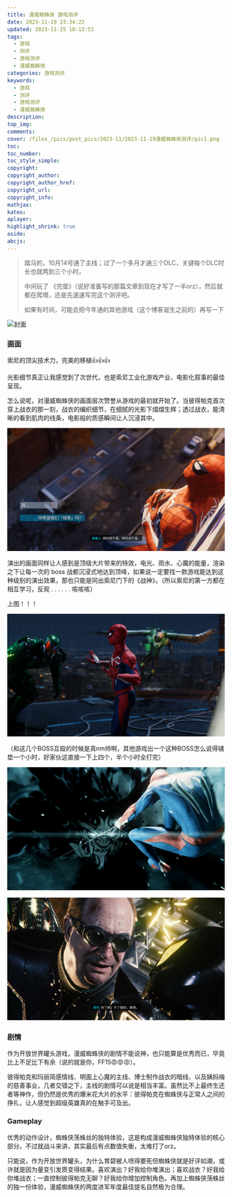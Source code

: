 ```yaml
---
title: 漫威蜘蛛侠 游戏测评
date: 2023-11-19 23:34:22
updated: 2023-11-25 10:13:53
tags:
  - 游戏
  - 测评
  - 游戏测评
  - 漫威蜘蛛侠
categories: 游戏测评
keywords:
  - 游戏
  - 测评
  - 游戏测评
  - 漫威蜘蛛侠
description: 
top_img:
comments:
cover: /files_/pics/post_pics/2023-11/2023-11-19漫威蜘蛛侠测评/pic1.png
toc:
toc_number:
toc_style_simple:
copyright:
copyright_author:
copyright_author_href:
copyright_url:
copyright_info:
mathjax:
katex:
aplayer:
highlight_shrink: true
aside:
abcjs:
---
```


> 踏马的，10月14号通了主线；过了一个多月才通三个DLC，关键每个DLC时长也就两到三个小时。
>
> 中间玩了 《完蛋》（说好准备写的那篇文章到现在才写了一半orz），然后就都在爬塔，还是先速速写完这个测评吧。
>
> 如果有时间，可能会把今年通的其他游戏（这个博客诞生之前的）再写一下

![封面](./../../files_/pics/post_pics/2023-11/2023-09-18最后生还者测评/pic1.png)

### 画面

索尼的顶尖技术力，完美的移植👍👍👍

光影细节真正让我感觉到了次世代，也是索尼工业化游戏产业、电影化叙事的最佳呈现。

怎么说呢，对漫威蜘蛛侠的画面层次赞誉从游戏的最初就开始了。当彼得帕克首次穿上战衣的那一刻，战衣的编织细节，在细腻的光影下熠熠生辉；透过战衣，能清晰的看到肌肉的线条，电影般的质感瞬间让人沉浸其中。

![有人看乐子,有人照镜子.jpg](./../../files_/pics/post_pics/2023-11/2023-11-19漫威蜘蛛侠测评/pic2.png)

演出的画面同样让人感到是顶级大片带来的特效，电光、雨水、心魔的能量，渲染之下让每一次的 boss 战都沉浸式地达到顶峰，如果说一定要找一款游戏能达到这种级别的演出效果，那也只能是同出索尼门下的《战神》。（所以索尼的第一方都在相互学习，反观 . . . . . . 咳咳咳）

上图！！！

![一下出来这么多boss，我也认不全啊](./../../files_/pics/post_pics/2023-11/2023-11-19漫威蜘蛛侠测评/pic4.png)

（和这几个BOSS互殴的时候是真nm帅啊，其他游戏出一个这种BOSS怎么说得铺垫一个小时，好家伙这直接一下上四个，半个小时全打完）

![其实感觉心魔剧情还能深挖](./../../files_/pics/post_pics/2023-11/2023-11-19漫威蜘蛛侠测评/pic5.png)

![哦吼](./../../files_/pics/post_pics/2023-11/2023-11-19漫威蜘蛛侠测评/pic3.png)

### 剧情

作为开放世界罐头游戏，漫威蜘蛛侠的剧情不能说神，也只能算是优秀而已，毕竟比上不足比下有余（说的就是你，FF15😡😡😡）。

彼得帕克和玛丽简感情线、明面上心魔的主线、博士制作战衣的暗线、以及姨妈梅的慈善事业，几者交错之下，主线的剧情可以说是相当丰富。虽然比不上最终生还者等神作，但仍然是优秀的爆米花大片的水平：彼得帕克在蜘蛛侠与正常人之间的挣扎，让人感觉到超级英雄真的在触手可及出。

### Gameplay

优秀的动作设计，蜘蛛侠荡蛛丝的独特体验，这是构成漫威蜘蛛侠独特体验的核心部分。不过就战斗来讲，其实最后有点数值失衡，太难打了orz。

只能说，作为开放世界罐头，为什么育碧被人喷得要死但蜘蛛侠就是好评如潮，或许就是因为量变引发质变得结果。喜欢演出？好我给你堆演出；喜欢战衣？好我给你堆战衣；一直控制彼得帕克无聊？好我给你增加控制角色。再加上蜘蛛侠荡蛛丝的独一份体验，漫威蜘蛛侠的两度进军年度最佳提名自然极为合理。
